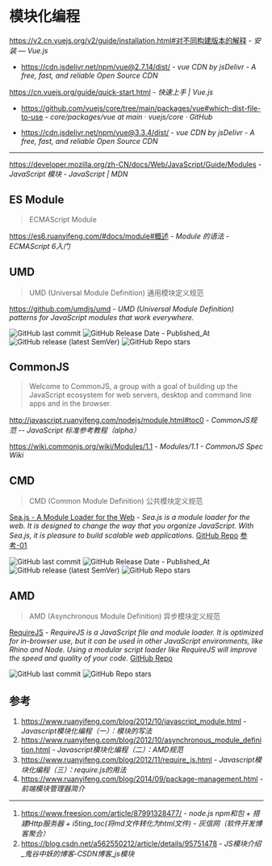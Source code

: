 # 模块化编程

<https://v2.cn.vuejs.org/v2/guide/installation.html#对不同构建版本的解释> - _安装 — Vue.js_

- https://cdn.jsdelivr.net/npm/vue@2.7.14/dist/ - *vue CDN by jsDelivr - A free, fast, and reliable Open Source CDN*

https://cn.vuejs.org/guide/quick-start.html - *快速上手 | Vue.js*

- https://github.com/vuejs/core/tree/main/packages/vue#which-dist-file-to-use - *core/packages/vue at main · vuejs/core · GitHub*

- https://cdn.jsdelivr.net/npm/vue@3.3.4/dist/ - *vue CDN by jsDelivr - A free, fast, and reliable Open Source CDN*

---

https://developer.mozilla.org/zh-CN/docs/Web/JavaScript/Guide/Modules - *JavaScript 模块 - JavaScript | MDN*


## ES Module

> ECMAScript Module

<https://es6.ruanyifeng.com/#docs/module#概述> - *Module 的语法 - ECMAScript 6入门*


## UMD

> UMD (Universal Module Definition) 通用模块定义规范

https://github.com/umdjs/umd - _UMD (Universal Module Definition) patterns for JavaScript modules that work everywhere._

![GitHub last commit](https://badgen.net/github/last-commit/umdjs/umd?icon=github&color=blue)
![GitHub Release Date - Published_At](https://img.shields.io/github/release-date/umdjs/umd?display_date=published_at&logo=github)
![GitHub release (latest SemVer)](https://img.shields.io/github/v/release/umdjs/umd?logo=github)
![GitHub Repo stars](https://img.shields.io/github/stars/umdjs/umd?style=social)


## CommonJS

> Welcome to CommonJS, a group with a goal of building up the JavaScript ecosystem for web servers, desktop and command line apps and in the browser.

http://javascript.ruanyifeng.com/nodejs/module.html#toc0 - _CommonJS规范 -- JavaScript 标准参考教程（alpha）_

https://wiki.commonjs.org/wiki/Modules/1.1 - _Modules/1.1 - CommonJS Spec Wiki_


## CMD

> CMD (Common Module Definition) 公共模块定义规范

[Sea.js - A Module Loader for the Web](https://seajs.github.io/seajs/docs/) - *Sea.js is a module loader for the web. It is designed to change the way that you organize JavaScript. With Sea.js, it is pleasure to build scalable web applications.* [GitHub Repo](https://github.com/seajs/seajs) [参考-01](https://www.zhangxinxu.com/sp/seajs/)

![GitHub last commit](https://badgen.net/github/last-commit/seajs/seajs?icon=github&color=blue)
![GitHub Release Date - Published_At](https://img.shields.io/github/release-date/seajs/seajs?display_date=published_at&logo=github)
![GitHub release (latest SemVer)](https://img.shields.io/github/v/release/seajs/seajs?logo=github)
![GitHub Repo stars](https://img.shields.io/github/stars/seajs/seajs?style=social)


## AMD

> AMD (Asynchronous Module Definition) 异步模块定义规范

[RequireJS](https://requirejs.org/) - *RequireJS is a JavaScript file and module loader. It is optimized for in-browser use, but it can be used in other JavaScript environments, like Rhino and Node. Using a modular script loader like RequireJS will improve the speed and quality of your code.*  [GitHub Repo](https://github.com/requirejs/requirejs)

![GitHub last commit](https://badgen.net/github/last-commit/requirejs/requirejs?icon=github&color=blue)
![GitHub Repo stars](https://img.shields.io/github/stars/requirejs/requirejs?style=social)


## 参考

1. https://www.ruanyifeng.com/blog/2012/10/javascript_module.html - *Javascript模块化编程（一）：模块的写法*
2. https://www.ruanyifeng.com/blog/2012/10/asynchronous_module_definition.html - *Javascript模块化编程（二）：AMD规范*
3. https://www.ruanyifeng.com/blog/2012/11/require_js.html - *Javascript模块化编程（三）：require.js的用法*
4. https://www.ruanyifeng.com/blog/2014/09/package-management.html - *前端模块管理器简介*

---

1. https://www.freesion.com/article/87991328477/ - *node.js npm和包 + 搭建Http服务器 + i5ting_toc(将md文件转化为html文件) - 灰信网（软件开发博客聚合）*
2. https://blog.csdn.net/a562550212/article/details/95751478 - _JS模块介绍_鬼谷中妖的博客-CSDN博客_js模块_

